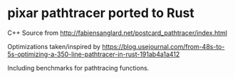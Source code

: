# pixar pathtracer ported to Rust

C++ Source from http://fabiensanglard.net/postcard_pathtracer/index.html

Optimizations taken/inspired by https://blog.usejournal.com/from-48s-to-5s-optimizing-a-350-line-pathtracer-in-rust-191ab4a1a412

Including benchmarks for pathtracing functions.
